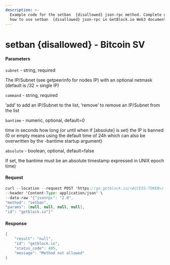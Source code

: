 ```yaml
---
description: >-
  Example code for the setban  {disallowed} json-rpc method. Сomplete guide on
  how to use setban  {disallowed} json-rpc in GetBlock.io Web3 documentation.
---
```


# setban {disallowed} - Bitcoin SV

#### Parameters

`subnet` - string, required

The IP/Subnet (see getpeerinfo for nodes IP) with an optional netmask (default is /32 = single IP)

`command` - string, required

‘add’ to add an IP/Subnet to the list, ‘remove’ to remove an IP/Subnet from the list

`bantime` - numeric, optional, default=0

time in seconds how long (or until when if \[absolute] is set) the IP is banned (0 or empty means using the default time of 24h which can also be overwritten by the -bantime startup argument)

`absolute` - boolean, optional, default=false

If set, the bantime must be an absolute timestamp expressed in UNIX epoch time)

#### Request

```java
curl --location --request POST 'https://go.getblock.io/<ACCESS-TOKEN>/' \
--header 'Content-Type: application/json' \
--data-raw '{"jsonrpc": "2.0",
"method": "setban",
"params": [null, null, null, null],
"id": "getblock.io"}'
```

#### Response

```java
{
    "result": "null",
    "id": "getblock.io",
    "status_code": 405,
    "message": "Method not allowed"
}
```
